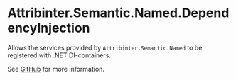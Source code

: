 # Attribinter.Semantic.Named.DependencyInjection

Allows the services provided by `Attribinter.Semantic.Named` to be registered with .NET DI-containers.

See [GitHub](https://github.com/Attribinter/Attribinter.Semantic.Named) for more information.